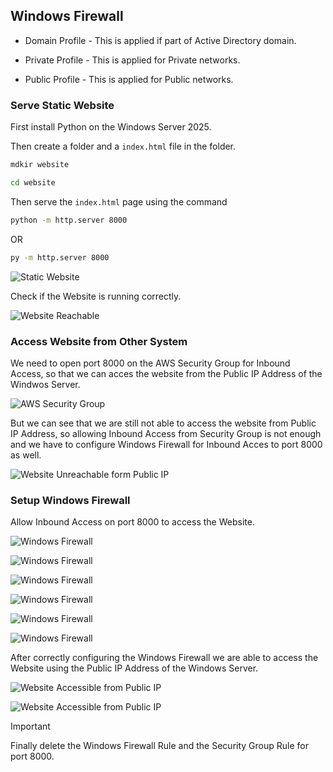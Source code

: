## Windows Firewall

- Domain Profile - This is applied if part of Active Directory domain.

- Private Profile - This is applied for Private networks.

- Public Profile - This is applied for Public networks.


### Serve Static Website

First install Python on the Windows Server 2025.

Then create a folder and a `index.html` file in the folder.

```sh
mdkir website

cd website
```

Then serve the `index.html` page using the command

```sh
python -m http.server 8000
```

OR

```sh
py -m http.server 8000
```

![Static Website](/assets/website.png)

Check if the Website is running correctly.

![Website Reachable](/assets/website_curl.png)


### Access Website from Other System

We need to open port 8000 on the AWS Security Group for Inbound Access, so that we can acces the website from the Public IP Address of the Windwos Server.

![AWS Security Group](/assets/website_sg.png)


But we can see that we are still not able to access the website from Public IP Address, so allowing Inbound Access from Security Group is not enough and we have to configure Windows Firewall for Inbound Acces to port 8000 as well.

![Website Unreachable form Public IP](/assets/website_public_error.png)


### Setup Windows Firewall

Allow Inbound Access on port 8000 to access the Website.

![Windows Firewall](/assets/firewall_1.png)

![Windows Firewall](/assets/firewall_2.png)

![Windows Firewall](/assets/firewall_3.png)

![Windows Firewall](/assets/firewall_4.png)

![Windows Firewall](/assets/firewall_5.png)

![Windows Firewall](/assets/firewall_6.png)


After correctly configuring the Windows Firewall we are able to access the Website using the Public IP Address of the Windows Server.

![Website Accessible from Public IP](/assets/website_public_success_1.png)

![Website Accessible from Public IP](/assets/website_public_success_2.png)


> [!IMPORTANT]
> Finally delete the Windows Firewall Rule and the Security Group Rule for port 8000.
